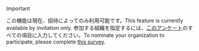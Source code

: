 > [!IMPORTANT]
> <span data-ttu-id="cf3cc-101">この機能は現在、招待によってのみ利用可能です。</span><span class="sxs-lookup"><span data-stu-id="cf3cc-101">This feature is currently available by invitation only.</span></span> <span data-ttu-id="cf3cc-102">参加する組織を指定するには、[このアンケート](https://aka.ms/ax2012upgrade)のすべての項目に入力してください。</span><span class="sxs-lookup"><span data-stu-id="cf3cc-102">To nominate your organization to participate, please complete [this survey](https://aka.ms/ax2012upgrade).</span></span> 
